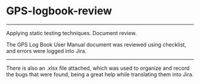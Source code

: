 # GPS-logbook-review
---
Applying static testing techniques.
Document review.

The GPS Log Book User Manual document was reviewed using checklist, and errors were logged into Jira.

---

There is also an .xlsx file attached, which was used to organize and record the bugs that were found, being a great help while translating them into Jira.
